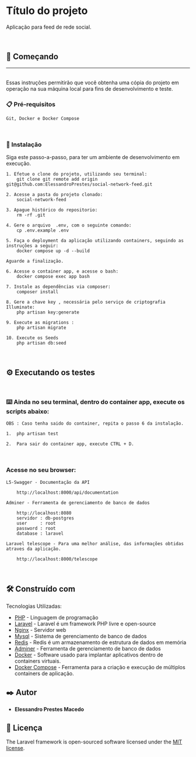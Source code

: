 # Título do projeto

Aplicação para feed de rede social.

<br>

## 🚀 Começando
---
<br>
Essas instruções permitirão que você obtenha uma cópia do projeto em operação na sua máquina local para fins de desenvolvimento e teste.

<br>

### 📋 Pré-requisitos

```
Git, Docker e Docker Compose
```
<br>

### 🔧 Instalação

Siga este passo-a-passo, para ter um ambiente de desenvolvimento em execução.

```
1. Efetue o clone do projeto, utilizando seu terminal:
    git clone git remote add origin git@github.com:ElessandroPrestes/social-network-feed.git

2. Acesse a pasta do projeto clonado:
    social-network-feed

3. Apague histórico do repositorio:
    rm -rf .git

4. Gere o arquivo  .env, com o seguinte comando:
    cp .env.example .env

5. Faça o deployment da aplicação utilizando containers, seguindo as instruções a seguir:
    docker compose up -d --build

Aguarde a finalização.

6. Acesse o container app, e acesse o bash:
    docker compose exec app bash

7. Instale as dependências via composer:
    composer install

8. Gere a chave key , necessária pelo serviço de criptografia Illuminate:
    php artisan key:generate

9. Execute as migrations :
    php artisan migrate

10. Execute os Seeds
    php artisan db:seed

```

<br>

## ⚙️ Executando os testes

<br>

### ⌨️ Ainda no seu terminal, dentro do container app,  execute os scripts abaixo:

```
OBS : Caso tenha saido do container, repita o passo 6 da instalação.

1.  php artisan test

2.  Para sair do container app, execute CTRL + D.
```

<br>

### Acesse no seu browser:

```
L5-Swagger - Documentação da API

    http://localhost:8000/api/documentation

Adminer - Ferramenta de gerenciamento de banco de dados

    http://localhost:8080
    servidor : db-postgres
    user     : root
    password : root
    database : laravel

Laravel telescope - Para uma melhor análise, das informações obtidas atraves da aplicação.

    http://localhost:8000/telescope
```

<br>

## 🛠️ Construído com

Tecnologias Utilizadas:

* [PHP](https://www.php.net/docs.php) - Linguagem de programação
* [Laravel](https://laravel.com/docs/10.x) - Laravel é um framework PHP livre e open-source
* [Nginx](https://docs.nginx.com/) - Servidor web
* [Mysql](https://dev.mysql.com/doc/) - Sistema de gerenciamento de banco de dados
* [Redis](https://redis.io/docs/) - Redis é um armazenamento de estrutura de dados em memória
* [Adminer](https://www.adminer.org/) - Ferramenta de gerenciamento de banco de dados
* [Docker](https://docs.docker.com/) - Software usado para implantar aplicativos dentro de containers virtuais.
* [Docker Compose](https://docs.docker.com/compose/) - Ferramenta para a criação e execução de múltiplos containers de aplicação.

## ✒️ Autor

* **Elessandro Prestes Macedo** 

## 📄 Licença

The Laravel framework is open-sourced software licensed under the [MIT license](https://opensource.org/licenses/MIT).


